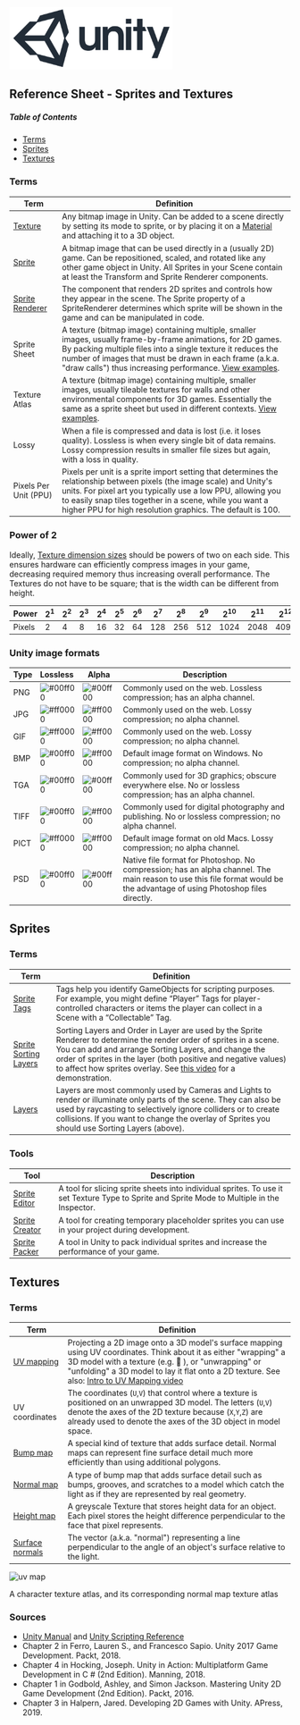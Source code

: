 

![unity logo](images/unity-logo-293w.png)

## Reference Sheet - Sprites and Textures


##### Table of Contents  
- [Terms](#terms)
- [Sprites](#sprites)
- [Textures](#textures)



### Terms

Term | Definition
--- | ---
[Texture](https://docs.unity3d.com/Manual/Textures.html) | Any bitmap image in Unity. Can be added to a scene directly by setting its mode to sprite, or by placing it on a [Material](https://docs.unity3d.com/Manual/Materials.html) and attaching it to a 3D object.
[Sprite](https://docs.unity3d.com/Manual/Sprites.html) | A bitmap image that can be used directly in a (usually 2D) game. Can be repositioned, scaled, and rotated like any other game object in Unity. All Sprites in your Scene contain at least the Transform and Sprite Renderer components. 
[Sprite Renderer](https://docs.unity3d.com/Manual/class-SpriteRenderer.html) | The component that renders 2D sprites and controls how they appear in the scene. The Sprite property of a SpriteRenderer determines which sprite will be shown in the game and can be manipulated in code.
Sprite Sheet | A texture (bitmap image) containing multiple, smaller images, usually frame-by-frame animations, for 2D games. By packing multiple files into a single texture it reduces the number of images that must be drawn in each frame (a.k.a. "draw calls") thus increasing performance. [View examples](https://www.google.com/search?q=sprite+sheet&safe=off&tbm=isch).
Texture Atlas | A texture (bitmap image) containing multiple, smaller images, usually tileable textures for walls and other environmental components for 3D games. Essentially the same as a sprite sheet but used in different contexts. [View examples](https://www.google.com/search?q=texture+atlas&safe=off&tbm=isch).
Lossy | When a file is compressed and data is lost (i.e. it loses quality). Lossless is when every single bit of data remains. Lossy compression results in smaller file sizes but again, with a loss in quality.
Pixels Per Unit (PPU) | Pixels per unit is a sprite import setting that determines the relationship between pixels (the image scale) and Unity's units. For pixel art you typically use a low PPU, allowing you to easily snap tiles together in a scene, while you want a higher PPU for high resolution graphics. The default is 100. 



### Power of 2

Ideally, [Texture dimension sizes](https://docs.unity3d.com/Manual/ImportingTextures.html#TextureSizes) should be powers of two on each side. This ensures hardware can efficiently compress images in your game, decreasing required memory thus increasing overall performance. The Textures do not have to be square; that is the width can be different from height. 

Power | 2<sup>1</sup> | 2<sup>2</sup> | 2<sup>3</sup> | 2<sup>4</sup> | 2<sup>5</sup> | 2<sup>6</sup> | 2<sup>7</sup> | 2<sup>8</sup> | 2<sup>9</sup> | 2<sup>10</sup> | 2<sup>11</sup> | 2<sup>12</sup>
--- | --- | --- | --- | --- | --- | --- | --- | --- | --- | --- | --- | ---
Pixels | 2 | 4 | 8 | 16 | 32 | 64 | 128 | 256 | 512 | 1024 | 2048 | 4096





### Unity image formats

Type | Lossless | Alpha | Description
--- | :--- | --- | ---
PNG | ![#00ff00](https://placehold.it/15/00ff00/000000?text=+) | ![#00ff00](https://placehold.it/15/00ff00/000000?text=+) | Commonly used on the web. Lossless compression; has an alpha channel.
JPG | ![#ff0000](https://placehold.it/15/ff0000/000000?text=+) | ![#ff0000](https://placehold.it/15/ff0000/000000?text=+) | Commonly used on the web. Lossy compression; no alpha channel.
GIF | ![#ff0000](https://placehold.it/15/ff0000/000000?text=+) | ![#ff0000](https://placehold.it/15/ff0000/000000?text=+) | Commonly used on the web. Lossy compression; no alpha channel.
BMP | ![#00ff00](https://placehold.it/15/00ff00/000000?text=+) | ![#ff0000](https://placehold.it/15/ff0000/000000?text=+) | Default image format on Windows. No compression; no alpha channel.
TGA | ![#00ff00](https://placehold.it/15/00ff00/000000?text=+) | ![#00ff00](https://placehold.it/15/00ff00/000000?text=+) | Commonly used for 3D graphics; obscure everywhere else. No or lossless compression; has an alpha channel.
TIFF | ![#00ff00](https://placehold.it/15/00ff00/000000?text=+) | ![#ff0000](https://placehold.it/15/ff0000/000000?text=+) | Commonly used for digital photography and publishing. No or lossless compression; no alpha channel.
PICT | ![#ff0000](https://placehold.it/15/ff0000/000000?text=+) | ![#ff0000](https://placehold.it/15/ff0000/000000?text=+) | Default image format on old Macs. Lossy compression; no alpha channel.
PSD | ![#00ff00](https://placehold.it/15/00ff00/000000?text=+) | ![#00ff00](https://placehold.it/15/00ff00/000000?text=+) | Native file format for Photoshop. No compression; has an alpha channel. The main reason to use this file format would be the advantage of using Photoshop files directly.








## Sprites


### Terms

Term | Definition
--- | ---
[Sprite Tags](https://docs.unity3d.com/Manual/Tags.html) | Tags help you identify GameObjects for scripting purposes. For example, you might define “Player” Tags for player-controlled characters or items the player can collect in a Scene with a “Collectable” Tag.
[Sprite Sorting Layers](https://docs.unity3d.com/Manual/class-TagManager.html) | Sorting Layers and Order in Layer are used by the Sprite Renderer to determine the render order of sprites in a scene. You can add and arrange Sorting Layers, and change the order of sprites in the layer (both positive and negative values) to affect how sprites overlay. See [this video](https://unity3d.com/learn/tutorials/topics/2d-game-creation/sorting-layers) for a demonstration.
[Layers](https://docs.unity3d.com/Manual/Layers.html) | Layers are most commonly used by Cameras and Lights to render or illuminate only parts of the scene. They can also be used by raycasting to selectively ignore colliders or to create collisions. If you want to change the overlay of Sprites you should use Sorting Layers (above).


### Tools

Tool | Description
--- | ---
[Sprite Editor](https://docs.unity3d.com/Manual/SpriteEditor.html) | A tool for slicing sprite sheets into individual sprites. To use it set Texture Type to Sprite and Sprite Mode to Multiple in the Inspector.
[Sprite Creator](https://docs.unity3d.com/Manual/SpriteCreator.html) | A tool for creating temporary placeholder sprites you can use in your project during development.
[Sprite Packer](https://docs.unity3d.com/Manual/SpritePacker.html) | A tool in Unity to pack individual sprites and increase the performance of your game.






## Textures



### Terms

Term | Definition
--- | ---
[UV mapping](https://en.wikipedia.org/wiki/UV_mapping) | Projecting a 2D image onto a 3D model's surface mapping using UV coordinates. Think about it as either "wrapping" a 3D model with a texture (e.g. 🎁 ), or "unwrapping" or "unfolding" a 3D model to lay it flat onto a 2D texture. See also: [Intro to UV Mapping video](https://www.youtube.com/watch?v=iIvTUDgaXik)
UV coordinates | The coordinates (`U`,`V`) that control where a texture is positioned on an unwrapped 3D model. The letters (`U`,`V`) denote the axes of the 2D texture because (`X`,`Y`,`Z`) are already used to denote the axes of the 3D object in model space. 
[Bump map](https://docs.unity3d.com/Manual/StandardShaderMaterialParameterNormalMap.html) | A special kind of texture that adds surface detail. Normal maps can represent fine surface detail much more efficiently than using additional polygons.
[Normal map](https://docs.unity3d.com/Manual/StandardShaderMaterialParameterNormalMap.html) | A type of bump map that adds surface detail such as bumps, grooves, and scratches to a model which catch the light as if they are represented by real geometry. 
[Height map](https://docs.unity3d.com/Manual/StandardShaderMaterialParameterNormalMap.html) | A greyscale Texture that stores height data for an object. Each pixel stores the height difference perpendicular to the face that pixel represents.
[Surface normals](https://docs.unity3d.com/Manual/StandardShaderMaterialParameterNormalMap.html) | The vector (a.k.a. "normal") representing a line perpendicular to the angle of an object's surface relative to the light. 


![uv map](https://docs.unity3d.com/uploads/Main/BumpMapColourMapAstrellaExample.jpg)

A character texture atlas, and its corresponding normal map texture atlas







### Sources
* [Unity Manual](https://docs.unity3d.com/Manual/index.html) and [Unity Scripting Reference](https://docs.unity3d.com/ScriptReference/index.html)
* Chapter 2 in Ferro, Lauren S., and Francesco Sapio. Unity 2017 Game Development. Packt, 2018.
* Chapter 4 in Hocking, Joseph. Unity in Action: Multiplatform Game Development in C # (2nd Edition). Manning, 2018.
* Chapter 1 in Godbold, Ashley, and Simon Jackson. Mastering Unity 2D Game Development (2nd Edition). Packt, 2016. 
* Chapter 3 in Halpern, Jared. Developing 2D Games with Unity. APress, 2019.





